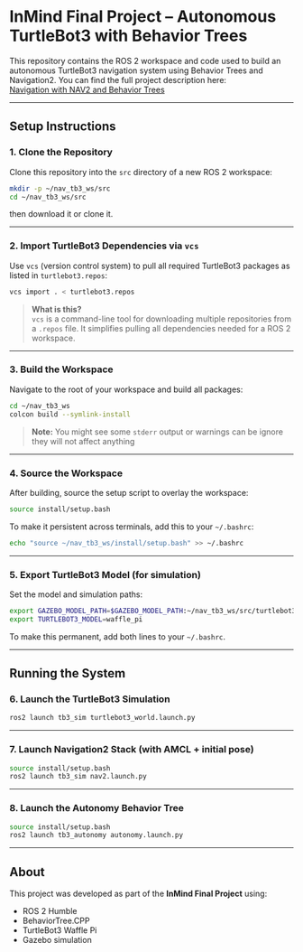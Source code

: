 # InMind Final Project – Autonomous TurtleBot3 with Behavior Trees

This repository contains the ROS 2 workspace and code used to build an autonomous TurtleBot3 navigation system using Behavior Trees and Navigation2.
You can find the full project description here:  
[Navigation with NAV2 and Behavior Trees](https://jeweled-blackbird-fad.notion.site/Navigation-with-NAV2-and-Behavior-Trees-1c00ecf9765c803f99cffdec44eff189)

---

## Setup Instructions

### 1. Clone the Repository

Clone this repository into the `src` directory of a new ROS 2 workspace:

```bash
mkdir -p ~/nav_tb3_ws/src
cd ~/nav_tb3_ws/src
```
then download it or clone it.

---

### 2. Import TurtleBot3 Dependencies via `vcs`

Use `vcs` (version control system) to pull all required TurtleBot3 packages as listed in `turtlebot3.repos`:

```bash
vcs import . < turtlebot3.repos
```

> **What is this?**  
> `vcs` is a command-line tool for downloading multiple repositories from a `.repos` file. It simplifies pulling all dependencies needed for a ROS 2 workspace.

---

### 3. Build the Workspace

Navigate to the root of your workspace and build all packages:

```bash
cd ~/nav_tb3_ws
colcon build --symlink-install
```

>**Note:** You might see some `stderr` output or warnings can be ignore they will not affect anything

---

### 4. Source the Workspace

After building, source the setup script to overlay the workspace:

```bash
source install/setup.bash
```

To make it persistent across terminals, add this to your `~/.bashrc`:

```bash
echo "source ~/nav_tb3_ws/install/setup.bash" >> ~/.bashrc
```

---

### 5. Export TurtleBot3 Model (for simulation)

Set the model and simulation paths:

```bash
export GAZEBO_MODEL_PATH=$GAZEBO_MODEL_PATH:~/nav_tb3_ws/src/turtlebot3/turtlebot3_simulations/turtlebot3_gazebo/models
export TURTLEBOT3_MODEL=waffle_pi
```

To make this permanent, add both lines to your `~/.bashrc`.

---

## Running the System

### 6. Launch the TurtleBot3 Simulation

```bash
ros2 launch tb3_sim turtlebot3_world.launch.py
```

---

### 7. Launch Navigation2 Stack (with AMCL + initial pose)

```bash
source install/setup.bash
ros2 launch tb3_sim nav2.launch.py
```

---

### 8. Launch the Autonomy Behavior Tree

```bash
source install/setup.bash
ros2 launch tb3_autonomy autonomy.launch.py
```

---

## About

This project was developed as part of the **InMind Final Project** using:
- ROS 2 Humble
- BehaviorTree.CPP
- TurtleBot3 Waffle Pi
- Gazebo simulation
